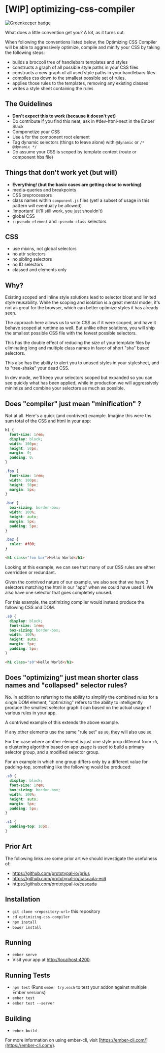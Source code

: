 # [WIP] optimizing-css-compiler

[![Greenkeeper badge](https://badges.greenkeeper.io/html-next/optimizing-css-compiler.svg)](https://greenkeeper.io/)

What does a little convention get you? A lot, as it turns out.

When following the conventions listed below, the Optimizing CSS Compiler
 will be able to aggressively optimize, compile and minify your CSS by
 taking the following steps:
 
- builds a broccoli tree of handlebars templates and styles
- constructs a graph of all possible style paths in your CSS files
- constructs a new graph of all used style paths in your handlebars files
- compiles css down to the smallest possible set of rules.
- applies those rules to the templates, removing any existing classes
- writes a style sheet containing the rules

## The Guidelines

- **Don't expect this to work (because it doesn't yet)**
- Do contribute if you find this neat, ask in #dev-html-next in the Ember Slack
- Componetize your CSS
- Use `&` for the component root element
- Tag dynamic selectors (things to leave alone) with `@dynamic` or `/* @dynamic */`
- Do assume your CSS is scoped by template context (route or component hbs file)

## Things that don't work yet (but will)

- **Everything! (but the basic cases are getting close to working)**
- media-queries and breakpoints
- CSS preprocessors
- class names within `component.js` files (yet! a subset of usage in this pattern will eventually be allowed)
- !important` (it'll still work, you just shouldn't)
- global CSS
-  `::pseudo-element` and `:pseudo-class` selectors

## CSS

- use mixins, not global selectors
- no attr selectors
- no sibling selectors
- no ID selectors
- classed and elements only

## Why?

Existing scoped and inline style solutions lead to selector bloat and limited
style reusability.  While the scoping and isolation is a great mental model,
it's not as great for the browser, which can better optimize styles it has
already seen.

The approach here allows us to write CSS as if it were scoped, and have it
behave scoped at runtime as well.  But unlike other solutions, you will ship
the smallest possible CSS file with the fewest possible selectors.

This has the double effect of reducing the size of your template files
by eliminating long and multiple class names in favor of short "sha" based
selectors.

This also has the ability to alert you to unused styles in your stylesheet,
and to "tree-shake" your dead CSS.

In dev mode, we'll keep your selectors scoped but expanded so you can
see quickly what has been applied, while in production we will aggressively
minimize and combine your selectors as much as possible.

## Does "compiler" just mean "minification" ?

Not at all.  Here's a quick (and contrived) example. Imagine this were
ths sum total of the CSS and html in your app:

```css
h1 {
  font-size: 1rem;
  display: block;
  width: 100px;
  height: 50px;
  margin: 0;
  padding: 0;
}

.foo {
  font-size: 1rem;
  width: 100px;
  height: 50px;
  margin: 5px;
}

.bar {
  box-sizing: border-box;
  width: 100%;
  height: auto;
  margin: 5px;
  padding: 5px;
}

.baz {
  color: #f00;
}
```

```html
<h1 class="foo bar">Hello World</h1>
```

Looking at this example, we can see that many of our CSS rules are either
overridden or redundant.

Given the contrived nature of our example, we also see that we have 3
selectors matching the html in our "app" when we could have used 1. We
also have one selector that goes completely unused.

For this example, the optimizing compiler would instead produce the following
CSS and DOM.

```css
.s0 {
  display: block;
  font-size: 1rem;
  box-sizing: border-box;
  width: 100%;
  height: auto;
  margin: 5px;
  padding: 5px;
}
```

```html
<h1 class="s0">Hello World</h1>
```

## Does "optimizing" just mean shorter class names and "collapsed" selector rules?

No. In addition to referring to the ability to simplify the combined rules
 for a single DOM element, "optimizing" refers to the ability to intelligently
 produce the smallest selector graph it can based on the actual usage of
 various rules in your app.
 
 A contrived example of this extends the above example.
 
 If any other elements use the same "rule set" as `s0`, they will also
use `s0`.

For the case where another element is just one style prop different from `s0`,
  a clustering algorithm based on app usage is used to build a primary 
  selector group, and a modified selector group.
  
For an example in which one group differs only by a different value for 
padding-top, something like the following would be produced:

```css
.s0 {
  display: block;
  font-size: 1rem;
  box-sizing: border-box;
  width: 100%;
  height: auto;
  margin: 5px;
  padding: 5px;
}

.s1 {
  padding-top: 10px;
}
```

## Prior Art

The following links are some prior art we should investigate the usefulness of:

- https://github.com/prototypal-io/prius
- https://github.com/prototypal-io/cascada-es6
- https://github.com/prototypal-io/cascada


## Installation

* `git clone <repository-url>` this repository
* `cd optimizing-css-compiler`
* `npm install`
* `bower install`

## Running

* `ember serve`
* Visit your app at [http://localhost:4200](http://localhost:4200).

## Running Tests

* `npm test` (Runs `ember try:each` to test your addon against multiple Ember versions)
* `ember test`
* `ember test --server`

## Building

* `ember build`

For more information on using ember-cli, visit [https://ember-cli.com/](https://ember-cli.com/).
